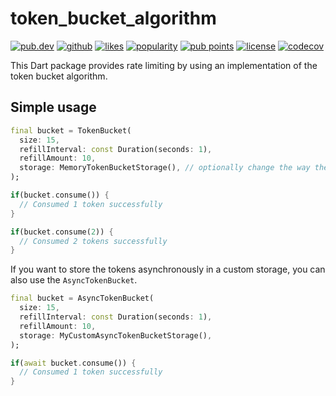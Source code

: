 # token_bucket_algorithm

[![pub.dev](https://img.shields.io/pub/v/token_bucket_algorithm.svg?style=flat?logo=dart)](https://pub.dev/packages/token_bucket_algorithm)
[![github](https://img.shields.io/static/v1?label=platform&message=flutter&color=1ebbfd)](https://github.com/splashbyte/dart_token_bucket_algorithm)
[![likes](https://img.shields.io/pub/likes/token_bucket_algorithm)](https://pub.dev/packages/token_bucket_algorithm/score)
[![popularity](https://img.shields.io/pub/popularity/token_bucket_algorithm)](https://pub.dev/packages/token_bucket_algorithm/score)
[![pub points](https://img.shields.io/pub/points/token_bucket_algorithm)](https://pub.dev/packages/token_bucket_algorithm/score)
[![license](https://img.shields.io/github/license/splashbyte/dart_token_bucket_algorithm.svg)](https://github.com/SplashByte/dart_token_bucket_algorithm/blob/main/LICENSE)
[![codecov](https://codecov.io/gh/splashbyte/dart_token_bucket_algorithm/branch/main/graph/badge.svg?token=NY1D6W88H2)](https://codecov.io/gh/splashbyte/dart_token_bucket_algorithm)

This Dart package provides rate limiting by using an implementation of the token bucket algorithm.

## Simple usage

```dart
final bucket = TokenBucket(
  size: 15,
  refillInterval: const Duration(seconds: 1),
  refillAmount: 10,
  storage: MemoryTokenBucketStorage(), // optionally change the way the state of the bucket is stored
);

if(bucket.consume()) {
  // Consumed 1 token successfully
}

if(bucket.consume(2)) {
  // Consumed 2 tokens successfully
}
```

If you want to store the tokens asynchronously in a custom storage, you can also use the `AsyncTokenBucket`.

```dart
final bucket = AsyncTokenBucket(
  size: 15,
  refillInterval: const Duration(seconds: 1),
  refillAmount: 10,
  storage: MyCustomAsyncTokenBucketStorage(),
);

if(await bucket.consume()) {
  // Consumed 1 token successfully
}
```
